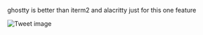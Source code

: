 ghostty is better than iterm2 and alacritty just for this one feature


![Tweet image](/asset/crosspoast/GpEzxopa4AMWBW5.png)

